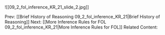 ﻿

![[09_2_fol_inference_KR_21_slide_2.jpg]]


Prev: [[Brief History of Reasoning 09_2_fol_inference_KR_21|Brief History of Reasoning]]
Next: [[More Inference Rules for FOL 09_2_fol_inference_KR_21|More Inference Rules for FOL]]
Related Content: